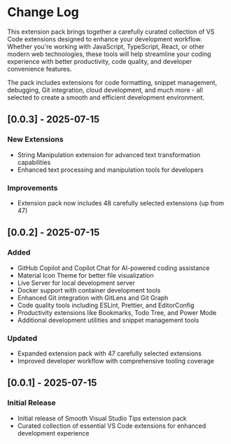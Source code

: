 # Change Log

This extension pack brings together a carefully curated collection of VS Code extensions designed to enhance your development workflow. Whether you're working with JavaScript, TypeScript, React, or other modern web technologies, these tools will help streamline your coding experience with better productivity, code quality, and developer convenience features.

The pack includes extensions for code formatting, snippet management, debugging, Git integration, cloud development, and much more - all selected to create a smooth and efficient development environment.

## [0.0.3] - 2025-07-15

### New Extensions

- String Manipulation extension for advanced text transformation capabilities
- Enhanced text processing and manipulation tools for developers

### Improvements

- Extension pack now includes 48 carefully selected extensions (up from 47)

## [0.0.2] - 2025-07-15

### Added

- GitHub Copilot and Copilot Chat for AI-powered coding assistance
- Material Icon Theme for better file visualization
- Live Server for local development server
- Docker support with container development tools
- Enhanced Git integration with GitLens and Git Graph
- Code quality tools including ESLint, Prettier, and EditorConfig
- Productivity extensions like Bookmarks, Todo Tree, and Power Mode
- Additional development utilities and snippet management tools

### Updated

- Expanded extension pack with 47 carefully selected extensions
- Improved developer workflow with comprehensive tooling coverage

## [0.0.1] - 2025-07-15

### Initial Release

- Initial release of Smooth Visual Studio Tips extension pack
- Curated collection of essential VS Code extensions for enhanced development experience
